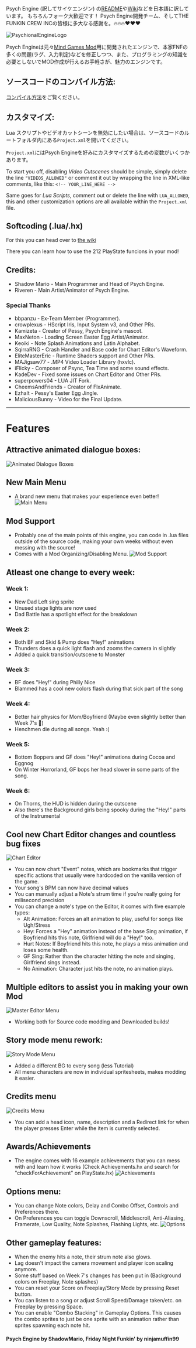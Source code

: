 Psych Engine (訳してサイケエンジン) の[README](https://github.com/ShadowMario/FNF-PsychEngine/blob/main/README.md)や[Wiki](https://github.com/ShadowMario/FNF-PsychEngine/wiki)などを日本語に訳しています。
もちろんフォーク大歓迎です！ Psych Engine開発チーム、そしてTHE FUNKIN CREW INCの皆様に多大なる感謝を。🔥🔥🔥❤️❤️❤️

![PsychionalEngineLogo](docs/img/PsychEngineLogoTweak.png)

Psych Engineは元々[Mind Games Mod](https://gamebanana.com/mods/301107)用に開発されたエンジンで、本家FNFの多くの問題(ラグ、入力判定)などを修正しつつ、また、プログラミングの知識を必要としないでMOD作成が行えるお手軽さが、魅力のエンジンです。

## ソースコードのコンパイル方法:

[コンパイル方法](/docs/BUILDING.md)をご覧ください。

## カスタマイズ:

Lua スクリプトやビデオカットシーンを無効にしたい場合は、ソースコードのルートフォルダ内にある`Project.xml`を開いてください。

`Project.xml`にはPsych Engineを好みにカスタマイズするための変数がいくつかあります。

To start you off, disabling *Video Cutscenes* should be simple, simply delete the line `"VIDEOS_ALLOWED"` or comment it out by wrapping the line in XML-like comments, like this: `<!-- YOUR_LINE_HERE -->`

Same goes for *Lua Scripts*, comment out or delete the line with `LUA_ALLOWED`, this and other customization options are all available within the `Project.xml` file.

## Softcoding (.lua/.hx)
For this you can head over to [the wiki](https://shadowmario.github.io/psychengine.lua)

There you can learn how to use the 212 PlayState funcions in your mod!

## Credits:
* Shadow Mario - Main Programmer and Head of Psych Engine.
* Riveren - Main Artist/Animator of Psych Engine.

### Special Thanks
* bbpanzu - Ex-Team Member (Programmer).
* crowplexus - HScript Iris, Input System v3, and Other PRs.
* Kamizeta - Creator of Pessy, Psych Engine's mascot.
* MaxNeton - Loading Screen Easter Egg Artist/Animator.
* Keoiki - Note Splash Animations and Latin Alphabet.
* SqirraRNG - Crash Handler and Base code for Chart Editor's Waveform.
* EliteMasterEric - Runtime Shaders support and Other PRs.
* MAJigsaw77 - .MP4 Video Loader Library (hxvlc).
* iFlicky - Composer of Psync, Tea Time and some sound effects.
* KadeDev - Fixed some issues on Chart Editor and Other PRs.
* superpowers04 - LUA JIT Fork.
* CheemsAndFriends - Creator of FlxAnimate.
* Ezhalt - Pessy's Easter Egg Jingle.
* MaliciousBunny - Video for the Final Update.

***

# Features

## Attractive animated dialogue boxes:

![Animated Dialogue Boxes](docs/img/dialogue.gif)

## New Main Menu
* A brand new menu that makes your experience even better!
![Main Menu](docs/img/MainMenu.png)

## Mod Support
* Probably one of the main points of this engine, you can code in .lua files outside of the source code, making your own weeks without even messing with the source!
* Comes with a Mod Organizing/Disabling Menu.
![Mod Support](docs/img/ModsMenu.png)


## Atleast one change to every week:
### Week 1:
  * New Dad Left sing sprite
  * Unused stage lights are now used
  * Dad Battle has a spotlight effect for the breakdown
### Week 2:
  * Both BF and Skid & Pump does "Hey!" animations
  * Thunders does a quick light flash and zooms the camera in slightly
  * Added a quick transition/cutscene to Monster
### Week 3:
  * BF does "Hey!" during Philly Nice
  * Blammed has a cool new colors flash during that sick part of the song
### Week 4:
  * Better hair physics for Mom/Boyfriend (Maybe even slightly better than Week 7's :eyes:)
  * Henchmen die during all songs. Yeah :(
### Week 5:
  * Bottom Boppers and GF does "Hey!" animations during Cocoa and Eggnog
  * On Winter Horrorland, GF bops her head slower in some parts of the song.
### Week 6:
  * On Thorns, the HUD is hidden during the cutscene
  * Also there's the Background girls being spooky during the "Hey!" parts of the Instrumental

## Cool new Chart Editor changes and countless bug fixes
![Chart Editor](docs/img/chart.png)
* You can now chart "Event" notes, which are bookmarks that trigger specific actions that usually were hardcoded on the vanilla version of the game.
* Your song's BPM can now have decimal values
* You can manually adjust a Note's strum time if you're really going for milisecond precision
* You can change a note's type on the Editor, it comes with five example types:
  * Alt Animation: Forces an alt animation to play, useful for songs like Ugh/Stress
  * Hey: Forces a "Hey" animation instead of the base Sing animation, if Boyfriend hits this note, Girlfriend will do a "Hey!" too.
  * Hurt Notes: If Boyfriend hits this note, he plays a miss animation and loses some health.
  * GF Sing: Rather than the character hitting the note and singing, Girlfriend sings instead.
  * No Animation: Character just hits the note, no animation plays.

## Multiple editors to assist you in making your own Mod
![Master Editor Menu](docs/img/editors.png)
* Working both for Source code modding and Downloaded builds!

## Story mode menu rework:
![Story Mode Menu](docs/img/storymode.png)
* Added a different BG to every song (less Tutorial)
* All menu characters are now in individual spritesheets, makes modding it easier.

## Credits menu
![Credits Menu](docs/img/credits.png)
* You can add a head icon, name, description and a Redirect link for when the player presses Enter while the item is currently selected.

## Awards/Achievements
* The engine comes with 16 example achievements that you can mess with and learn how it works (Check Achievements.hx and search for "checkForAchievement" on PlayState.hx)
![Achievements](docs/img/Achievements.png)

## Options menu:
* You can change Note colors, Delay and Combo Offset, Controls and Preferences there.
 * On Preferences you can toggle Downscroll, Middlescroll, Anti-Aliasing, Framerate, Low Quality, Note Splashes, Flashing Lights, etc.
![Options](docs/img/Options.png)

## Other gameplay features:
* When the enemy hits a note, their strum note also glows.
* Lag doesn't impact the camera movement and player icon scaling anymore.
* Some stuff based on Week 7's changes has been put in (Background colors on Freeplay, Note splashes)
* You can reset your Score on Freeplay/Story Mode by pressing Reset button.
* You can listen to a song or adjust Scroll Speed/Damage taken/etc. on Freeplay by pressing Space.
* You can enable "Combo Stacking" in Gameplay Options. This causes the combo sprites to just be one sprite with an animation rather than sprites spawning each note hit.


#### Psych Engine by ShadowMario, Friday Night Funkin' by ninjamuffin99
